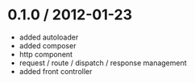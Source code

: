 0.1.0 / 2012-01-23
==================

  * added autoloader
  * added composer
  * http component
  * request / route / dispatch / response management
  * added front controller
